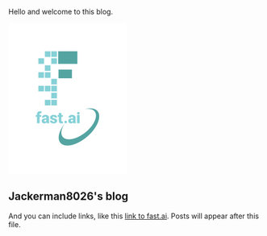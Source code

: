 Hello and welcome to this blog. 

![Image of fast.ai logo](images/logo.png)

## Jackerman8026's blog

And you can include links, like this [link to fast.ai](https://www.fast.ai). Posts will appear after this file. 

